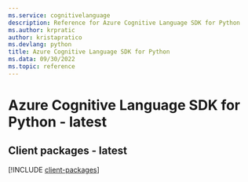 ```yaml
---
ms.service: cognitivelanguage
description: Reference for Azure Cognitive Language SDK for Python
ms.author: krpratic
author: kristapratico
ms.devlang: python
title: Azure Cognitive Language SDK for Python
ms.data: 09/30/2022
ms.topic: reference
---
```

# Azure Cognitive Language SDK for Python - latest

## Client packages - latest
[!INCLUDE [client-packages](cognitive-language-client-index.md)]